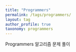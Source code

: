 ```yaml
---
title: "Programmers"
permalink: /tags/programmers/
layout: tag
author_profile: true
taxonomy: programmers
---
```


Programmers 알고리즘 문제 풀이
